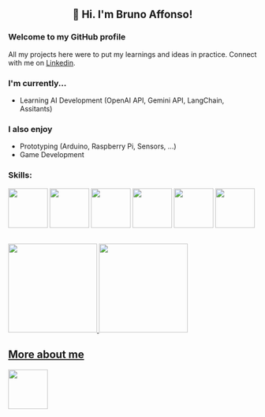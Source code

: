 ## <p align=center>👋 Hi. I'm Bruno Affonso!   </p> 

### Welcome to my GitHub profile
All my projects here were to put my learnings and ideas in practice. Connect with me on [Linkedin](https://www.linkedin.com/in/brunoaffonso27/).

### I'm currently...
* Learning AI Development (OpenAI API, Gemini API, LangChain, Assitants)

### I also enjoy
* Prototyping (Arduino, Raspberry Pi, Sensors, ...)
* Game Development


### Skills:
<p>
<img src="https://cdn.jsdelivr.net/gh/devicons/devicon/icons/python/python-original.svg" width="80" height="80" />
<img src="https://cdn.jsdelivr.net/gh/devicons/devicon/icons/django/django-plain-wordmark.svg" width="80" height="80" />
<img src="https://cdn.jsdelivr.net/gh/devicons/devicon/icons/javascript/javascript-original.svg" width="80" height="80" />
<img src="https://cdn.jsdelivr.net/gh/devicons/devicon/icons/html5/html5-original.svg" width="80" height="80" />
<img src="https://cdn.jsdelivr.net/gh/devicons/devicon/icons/css3/css3-original.svg" width="80" height="80" />
<img src="https://cdn.jsdelivr.net/gh/devicons/devicon/icons/postgresql/postgresql-plain.svg" width="80" height="80" />
</p>

##
<div>  <a href="https://github.com/brunoaffonso">  <img height="180em" src="https://github-readme-stats.vercel.app/api/top-langs/?username=brunoaffonso&layout=compact&langs_count=7&theme=vue-dark"/>  <img height="180em" src="https://github-readme-stats.vercel.app/api?username=brunoaffonso&show_icons=true&theme=vue-dark&include_all_commits=true&count_private=true"/>  </div>

## More about me
[<img src="https://cdn.jsdelivr.net/gh/devicons/devicon/icons/linkedin/linkedin-original.svg" width="80" height="80" />](https://www.linkedin.com/in/brunoaffonso27/)
